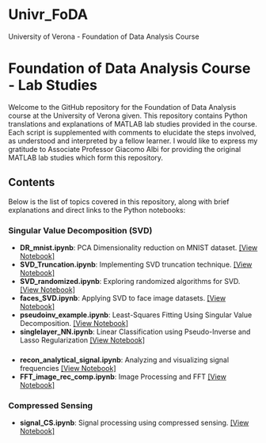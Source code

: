 # Univr_FoDA
University of Verona - Foundation of Data Analysis Course

# Foundation of Data Analysis Course - Lab Studies

Welcome to the GitHub repository for the Foundation of Data Analysis course at the University of Verona given. This repository contains Python translations and explanations of MATLAB lab studies provided in the course. Each script is supplemented with comments to elucidate the steps involved, as understood and interpreted by a fellow learner.
I would like to express my gratitude to Associate Professor Giacomo Albi for providing the original MATLAB lab studies which form this repository. 

## Contents

Below is the list of topics covered in this repository, along with brief explanations and direct links to the Python notebooks:

### Singular Value Decomposition (SVD)
- **DR_mnist.ipynb**: PCA Dimensionality reduction on MNIST dataset. [[View Notebook]](https://github.com/MetinUnlu/Univr_FoDA/blob/main/scripts/SVD/DR_mnist.ipynb)
- **SVD_Truncation.ipynb**: Implementing SVD truncation technique. [[View Notebook]](https://github.com/MetinUnlu/Univr_FoDA/blob/main/scripts/SVD/SVD_Truncation.ipynb)
- **SVD_randomized.ipynb**: Exploring randomized algorithms for SVD. [[View Notebook]](https://github.com/MetinUnlu/Univr_FoDA/blob/main/scripts/SVD/SVD_randomized.ipynb)
- **faces_SVD.ipynb**: Applying SVD to face image datasets. [[View Notebook]](https://github.com/MetinUnlu/Univr_FoDA/blob/main/scripts/SVD/faces_SVD.ipynb)
- **pseudoinv_example.ipynb**: Least-Squares Fitting Using Singular Value Decomposition. [[View Notebook]](https://github.com/MetinUnlu/Univr_FoDA/blob/main/scripts/SVD/pseudoinv_example.ipynb)
- **singlelayer_NN.ipynb**: Linear Classification using Pseudo-Inverse and Lasso Regularization [[View Notebook]](https://github.com/MetinUnlu/Univr_FoDA/blob/main/scripts/SVD/singlelayer_NN.ipynb)

###
- **recon_analytical_signal.ipynb**: Analyzing and visualizing signal frequencies   [[View Notebook]](https://github.com/MetinUnlu/Univr_FoDA/blob/main/scripts/fourier_transforms/recon_analytic_signal.ipynb)
- **FFT_image_rec_comp.ipynb**: Image Processing and FFT   [[View Notebook]](https://github.com/MetinUnlu/Univr_FoDA/blob/main/scripts/fourier_transforms/FFT_image_rec_comp.ipynb)

### Compressed Sensing
- **signal_CS.ipynb**: Signal processing using compressed sensing. [[View Notebook]](https://github.com/MetinUnlu/Univr_FoDA/blob/main/scripts/compressed_sensing/signal_CS.ipynb)
